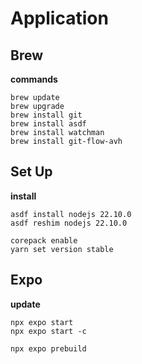 # Application

## Brew

**commands**

    brew update
    brew upgrade
    brew install git
    brew install asdf
    brew install watchman
    brew install git-flow-avh

## Set Up

**install**

    asdf install nodejs 22.10.0
    asdf reshim nodejs 22.10.0

    corepack enable
    yarn set version stable

## Expo

**update**

    npx expo start
    npx expo start -c

    npx expo prebuild
